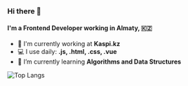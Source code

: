 ### Hi there 👋

<!--
**VasliSaidmuradov/VasliSaidmuradov** is a ✨ _special_ ✨ repository because its `README.md` (this file) appears on your GitHub profile.

Here are some ideas to get you started:

- 🔭 I’m currently working on ...
- 🌱 I’m currently learning ...
- 👯 I’m looking to collaborate on ...
- 🤔 I’m looking for help with ...
- 💬 Ask me about ...
- 📫 How to reach me: ...
- 😄 Pronouns: ...
- ⚡ Fun fact: ...
-->

#### I'm a Frontend Developer working in Almaty, :kazakhstan:



- 🏢 I'm currently working at **Kaspi.kz**
- 💻 I use daily: **.js, .html, .css, .vue**
- 🌱 I’m currently learning **Algorithms and Data Structures**

<!-- ![Top Langs](https://github-readme-stats.vercel.app/api/top-langs/?username=VasliSaidmuradov&layout=compact&hide=php) -->

![Top Langs](https://github-readme-stats.vercel.app/api/top-langs/?username=VasliSaidmuradov&layout=compact&title_color=ffffff&text_color=e7e7e7&icon_color=007bff&bg_color=171c28&hide=php)
